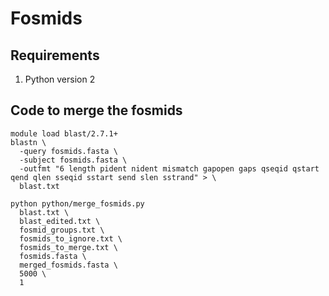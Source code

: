 # Fosmids
## Requirements
1. Python version 2
## Code to merge the fosmids
```
module load blast/2.7.1+
blastn \
  -query fosmids.fasta \
  -subject fosmids.fasta \
  -outfmt "6 length pident nident mismatch gapopen gaps qseqid qstart qend qlen sseqid sstart send slen sstrand" > \
  blast.txt
  
python python/merge_fosmids.py 
  blast.txt \
  blast_edited.txt \
  fosmid_groups.txt \
  fosmids_to_ignore.txt \
  fosmids_to_merge.txt \
  fosmids.fasta \
  merged_fosmids.fasta \
  5000 \
  1

```
